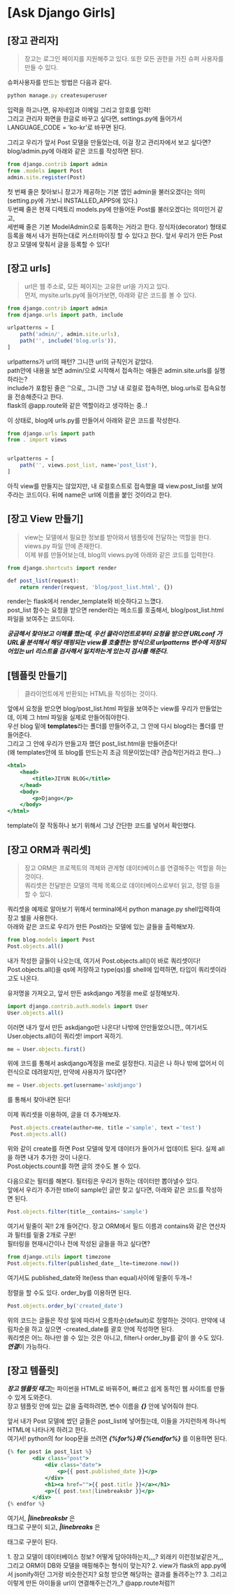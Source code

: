 # [Ask Django Girls]
## [장고 관리자]
> 장고는 로그인 페이지를 지원해주고 있다. 또한 모든 권한을 가진 슈퍼 사용자를 만들 수 있다.                

슈퍼사용자를 만드는 방법은 다음과 같다.
```jsx
python manage.py createsuperuser
```
입력을 하고나면, 유저네임과 이메일 그리고 암호를 입력!        
그리고 관리자 화면을 한글로 바꾸고 싶다면, settings.py에 들어가서 LANGUAGE_CODE = 'ko-kr'로 바꾸면 된다.
     
그리고 우리가 앞서 Post 모델을 만들었는데, 이걸 장고 관리자에서 보고 싶다면?    
blog/admin.py에 아래와 같은 코드를 작성하면 된다.
```jsx
from django.contrib import admin
from .models import Post
admin.site.register(Post)
```
첫 번째 줄은 찾아보니 장고가 제공하는 기본 앱인 admin을 불러오겠다는 의미(setting.py에 가보니 INSTALLED_APPS에 있다.)    
두번째 줄은 현재 디렉토리 models.py에 만들어둔 Post를 불러오겠다는 의미인거 같고,   
세번째 줄은 기본 ModelAdmin으로 등록하는 거라고 한다. 장식자(decorator) 형태로 등록을 해서 내가 원하는대로 커스터마이징 할 수 있다고 한다. 
앞서 우리가 만든 Post 장고 모델에 맞춰서 글을 등록할 수 있다!
      
## [장고 urls]
> url은 웹 주소로, 모든 페이지는 고유한 url을 가지고 있다.           
먼저, mysite.urls.py에 들어가보면, 아래와 같은 코드를 볼 수 있다.
```jsx
from django.contrib import admin
from django.urls import path, include

urlpatterns = [
    path('admin/', admin.site.urls),
    path('', include('blog.urls')),
]
```
urlpatterns가 url의 패턴? 그니깐 url의 규칙인거 같았다.          
path안에 내용을 보면 admin/으로 시작해서 접속하는 애들은 admin.site.urls를 실행하라는?    
include가 포함된 줄은 ''으로,, 그니깐 그냥 내 로컬로 접속하면, blog.urls로 접속요청을 전송해준다고 한다.      
flask의 @app.route와 같은 역할이라고 생각하는 중..!   
    
이 상태로, blog에 urls.py를 만들어서 아래와 같은 코드를 작성한다.
```jsx
from django.urls import path
from . import views


urlpatterns = [
    path('', views.post_list, name='post_list'),
]
```
아직 view를 만들지는 않았지만,  내 로컬호스트로 접속했을 떄 view.post_list를 보여주라는 코드이다. 뒤에 name은 url에 이름을 붙인 것이라고 한다.    
    
## [장고 View 만들기]
> view는 모델에서 필요한 정보를 받아와서 템플릿에 전달하는 역할을 한다. views.py 파일 안에 존재한다.            
이제 뷰를 만들어보는데, blog의 views.py에 아래와 같은 코드를 입력한다.   
```jsx
from django.shortcuts import render

def post_list(request):
    return render(request, 'blog/post_list.html', {})
```
render는 flask에서 render_template와 비슷하다고 느꼈다.   
post_list 함수는 요청을 받으면 render라는 메소드를 호출해서, blog/post_list.html파일을 보여주는 코드이다.   
      
***궁금해서 찾아보고 이해를 했는데, 우선 클라이언트로부터 요청을 받으면 URLconf 가 URL을 분석해서 해당 매핑되는 view를 호출한는 방식으로
urlpatterns 변수에 저장되어있는 url 리스트을 검사해서 일치하는게 있는지 검사를 해준다.***         
        
## [템플릿 만들기]
> 클라이언트에게 반환되는 HTML을 작성하는 것이다.
      
앞에서 요청을 받으면 blog/post_list.html 파일을 보여주는 view를 우리가 만들었는데, 이제 그 html 파일을 실제로 만들어줘야한다.                  
우선 blog 밑에 **templates**라는 폴더를 만들어주고, 그 안에 다시 blog라는 폴더를 만들어준다.                 
그리고 그 안에 우리가 만들고자 했던 post_list.html을 만들어준다!     
(왜 templates안에 또 blog를 만드는지 조금 의문이었는데? 관습적인거라고 한다...)     
```jsx
<html>
    <head>
        <title>JIYUN BLOG</title>
    </head>
    <body>
        <p>Django</p>
    </body>
</html>

```
template이 잘 작동하나 보기 위해서 그냥 간단한 코드를 넣어서 확인했다.    
    
## [장고 ORM과 쿼리셋]
> 장고 ORM은 프로젝트의 객체와 관게형 데이터베이스를 연결해주는 역할을 하는 것이다.                            
> 쿼리셋은 전달받은 모델의 객체 목록으로 데이터베이스로부터 읽고, 정렬 등을 할 수 있다. 
        
쿼리셋을 예제로 알아보기 위해서 terminal에서 python manage.py shell입력하여 장고 쉘을 사용한다.   
아래와 같은 코드로 우리가 만든 Post라는 모델에 있는 글들을 출력해보자.
```jsx
from blog.models import Post
Post.objects.all()
```
내가 작성한 글들이 나오는데, 여기서 Post.objects.all()이 바로 쿼리셋이다!     
Post.objects.all()을 qs에 저장하고 type(qs)를 shell에 입력하면, 타입이 쿼리셋이라고도 나온다.      
          
유저명을 가져오고, 앞서 만든 askdjango 계정을 me로 설정해보자.
```jsx
import django.contrib.auth.models import User
User.objects.all()
```
이러면 내가 앞서 만든 askdjango만 나온다! 나밖에 안만들었으니깐,, 여기서도 User.objects.all()이 쿼리셋! import 꼭하기.    
```jsx
me = User.objects.first()
```
위에 코드를 통해서 askdjango계정을 me로 설정한다. 지금은 나 하나 밖에 없어서 이런식으로 데려왔지만, 만약에 사용자가 많다면?
```jsx
me = User.objects.get(username='askdjango')
```
를 통해서 찾아내면 된다!
    
이제 쿼리셋을 이용하여, 글을 더 추가해보자.
```jsx
 Post.objects.create(author=me, title ='sample', text ='test')
 Post.objects.all()
```
위와 같이 create를 하면 Post 모델에 맞게 데이터가 들어가서 업데이트 된다. 실제 all을 하면 내가 추가한 것이 나온다.         
Post.objects.count를 하면 글의 갯수도 볼 수 있다.

다음으로는 필터를 해본다. 필터링은 우리가 원하는 데이터만 뽑아낼수 있다.         
앞에서 우리가 추가한 title이 sample인 글만 찾고 싶다면, 아래와 같은 코드를 작성하면 된다.
```jsx
Post.objects.filter(title__contains='sample')
```
여기서 밑줄이 꼭!! 2개 들어간다. 장고 ORM에서 필드 이름과 contains와 같은 연산자과 필터를 밑줄 2개로 구분!       
필터링을 현재시간이나 전에 작성된 글들을 하고 싶다면?
```jsx
from django.utils import timezone
Post.objects.filter(published_date__lte=timezone.now())
```
여기서도 published_date와 lte(less than equal)사이에 밑줄이 두개~!   
    
정렬을 할 수도 있다. order_by를 이용하면 된다.
```jsx
Post.objects.order_by('created_date')
```
위의 코드는 글들은 작성 일에 따라서 오름차순(default)로 정렬하는 것이다. 만약에 내림차순을 하고 싶으면 -created_date를 괄호 안에 작성하면 된다.      
쿼리셋은 어느 하나만 쓸 수 있는 것은 아니고, filter나 order_by를 같이 쓸 수도 있다. ***연결***이 가능하다.                  
                    
## [장고 템플릿]
***장고 템플릿 태그***는 파이썬을 HTML로 바꿔주어, 빠르고 쉽게 동적인 웹 사이트를 만들 수 있게 도와준다.                
장고 템플릿 안에 있는 값을 출력하려면, 변수 이름을 ***{}*** 안에 넣어줘야 한다.          
               
앞서 내가 Post 모델에 썼던 글들은 post_list에 넣어줬는데, 이들을 가지런하게 하나씩 HTML에 나타나게 하려고 한다.                          
여기서! python의 for loop문을 쓰려면 ***{%for%}와 {%endfor%}*** 를 이용하면 된다.
```jsx
{% for post in post_list %}
        <div class="post">
            <div class="date">
                <p>{{ post.published_date }}</p>
            </div>
            <h1><a href="">{{ post.title }}</a></h1>
            <p>{{ post.text|linebreaksbr }}</p>
        </div>
{% endfor %}
```
여기서, ***|linebreaksbr*** 은 <br> 태그로 구분이 되고, ***|linebreaks*** 은 <p> 태그로 구분이 된다.                

<Question>
1. 장고 모델이 데이터베이스 정보? 어떻게 담아야하는지,,,,? 외래키 이런정보같은거,,,그리고 ORM이 DB와 모델을 매핑해주는 형식이 맞는지?      
2. view가 flask의 app.py에서 jsonify하던 그거랑 비슷한건지? 요청 받으면 해당하는 결과를 돌려주는??
3. 그리고 이렇게 만든 아이들을 url이 연결해주는건가,,? @app.route처럼?! 
